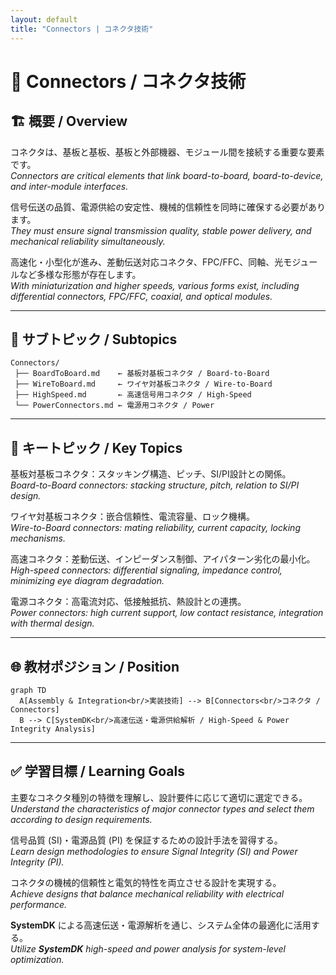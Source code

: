 ```yaml
---
layout: default
title: "Connectors | コネクタ技術"
---
```


# 🔌 Connectors / コネクタ技術

## 🏗 概要 / Overview
コネクタは、基板と基板、基板と外部機器、モジュール間を接続する重要な要素です。  
*Connectors are critical elements that link board-to-board, board-to-device, and inter-module interfaces.*  

信号伝送の品質、電源供給の安定性、機械的信頼性を同時に確保する必要があります。  
*They must ensure signal transmission quality, stable power delivery, and mechanical reliability simultaneously.*  

高速化・小型化が進み、差動伝送対応コネクタ、FPC/FFC、同軸、光モジュールなど多様な形態が存在します。  
*With miniaturization and higher speeds, various forms exist, including differential connectors, FPC/FFC, coaxial, and optical modules.*  

---

## 📂 サブトピック / Subtopics
```
Connectors/
 ├── BoardToBoard.md    ← 基板対基板コネクタ / Board-to-Board
 ├── WireToBoard.md     ← ワイヤ対基板コネクタ / Wire-to-Board
 ├── HighSpeed.md       ← 高速信号用コネクタ / High-Speed
 └── PowerConnectors.md ← 電源用コネクタ / Power
```

---

## 🔑 キートピック / Key Topics
基板対基板コネクタ：スタッキング構造、ピッチ、SI/PI設計との関係。  
*Board-to-Board connectors: stacking structure, pitch, relation to SI/PI design.*  

ワイヤ対基板コネクタ：嵌合信頼性、電流容量、ロック機構。  
*Wire-to-Board connectors: mating reliability, current capacity, locking mechanisms.*  

高速コネクタ：差動伝送、インピーダンス制御、アイパターン劣化の最小化。  
*High-speed connectors: differential signaling, impedance control, minimizing eye diagram degradation.*  

電源コネクタ：高電流対応、低接触抵抗、熱設計との連携。  
*Power connectors: high current support, low contact resistance, integration with thermal design.*  

---

## 🌐 教材ポジション / Position
```mermaid
graph TD
  A[Assembly & Integration<br/>実装技術] --> B[Connectors<br/>コネクタ / Connectors]
  B --> C[SystemDK<br/>高速伝送・電源供給解析 / High-Speed & Power Integrity Analysis]
```

---

## ✅ 学習目標 / Learning Goals
主要なコネクタ種別の特徴を理解し、設計要件に応じて適切に選定できる。  
*Understand the characteristics of major connector types and select them according to design requirements.*  

信号品質 (SI)・電源品質 (PI) を保証するための設計手法を習得する。  
*Learn design methodologies to ensure Signal Integrity (SI) and Power Integrity (PI).*  

コネクタの機械的信頼性と電気的特性を両立させる設計を実現する。  
*Achieve designs that balance mechanical reliability with electrical performance.*  

**SystemDK** による高速伝送・電源解析を通じ、システム全体の最適化に活用する。  
*Utilize **SystemDK** high-speed and power analysis for system-level optimization.*  
